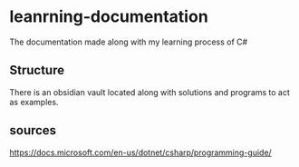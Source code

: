 # leanrning-documentation
The documentation made along with my learning process of C#

## Structure
There is an obsidian vault located along with solutions and programs to act as examples.

## sources
https://docs.microsoft.com/en-us/dotnet/csharp/programming-guide/
